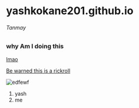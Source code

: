# yashkokane201.github.io

###### Tanmay
### why Am I doing this
[lmao](https://www.w3schools.com/html/)

[Be warned this is a rickroll](https://www.youtube.com/watch?v=dQw4w9WgXcQ)

![edfewf](https://user-images.githubusercontent.com/76534229/160176214-21452411-4350-4250-800b-1df3dc758f1a.jpg)

1. yash
2. me

